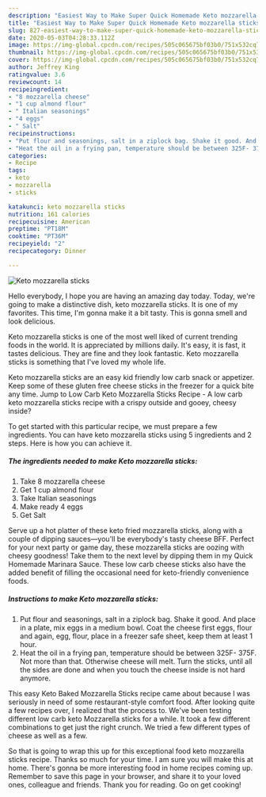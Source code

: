 ```yaml
---
description: "Easiest Way to Make Super Quick Homemade Keto mozzarella sticks"
title: "Easiest Way to Make Super Quick Homemade Keto mozzarella sticks"
slug: 827-easiest-way-to-make-super-quick-homemade-keto-mozzarella-sticks
date: 2020-05-03T04:28:33.112Z
image: https://img-global.cpcdn.com/recipes/505c065675bf03b0/751x532cq70/keto-mozzarella-sticks-recipe-main-photo.jpg
thumbnail: https://img-global.cpcdn.com/recipes/505c065675bf03b0/751x532cq70/keto-mozzarella-sticks-recipe-main-photo.jpg
cover: https://img-global.cpcdn.com/recipes/505c065675bf03b0/751x532cq70/keto-mozzarella-sticks-recipe-main-photo.jpg
author: Jeffrey King
ratingvalue: 3.6
reviewcount: 14
recipeingredient:
- "8 mozzarella cheese"
- "1 cup almond flour"
- " Italian seasonings"
- "4 eggs"
- " Salt"
recipeinstructions:
- "Put flour and seasonings, salt in a ziplock bag. Shake it good. And place in a plate, mix eggs in a medium bowl. Coat the cheese first eggs, flour and again, egg, flour, place in a freezer safe sheet, keep them at least 1 hour."
- "Heat the oil in a frying pan, temperature should be between 325F- 375F. Not more than that. Otherwise cheese will melt. Turn the sticks, until all the sides are done and when you touch the cheese inside is not hard anymore."
categories:
- Recipe
tags:
- keto
- mozzarella
- sticks

katakunci: keto mozzarella sticks 
nutrition: 161 calories
recipecuisine: American
preptime: "PT18M"
cooktime: "PT36M"
recipeyield: "2"
recipecategory: Dinner

---
```



![Keto mozzarella sticks](https://img-global.cpcdn.com/recipes/505c065675bf03b0/751x532cq70/keto-mozzarella-sticks-recipe-main-photo.jpg)

Hello everybody, I hope you are having an amazing day today. Today, we're going to make a distinctive dish, keto mozzarella sticks. It is one of my favorites. This time, I'm gonna make it a bit tasty. This is gonna smell and look delicious.

Keto mozzarella sticks is one of the most well liked of current trending foods in the world. It is appreciated by millions daily. It's easy, it is fast, it tastes delicious. They are fine and they look fantastic. Keto mozzarella sticks is something that I've loved my whole life.

Keto mozzarella sticks are an easy kid friendly low carb snack or appetizer. Keep some of these gluten free cheese sticks in the freezer for a quick bite any time. Jump to Low Carb Keto Mozzarella Sticks Recipe - A low carb keto mozzarella sticks recipe with a crispy outside and gooey, cheesy inside?


To get started with this particular recipe, we must prepare a few ingredients. You can have keto mozzarella sticks using 5 ingredients and 2 steps. Here is how you can achieve it.

<!--inarticleads1-->

##### The ingredients needed to make Keto mozzarella sticks:

1. Take 8 mozzarella cheese
1. Get 1 cup almond flour
1. Take  Italian seasonings
1. Make ready 4 eggs
1. Get  Salt


Serve up a hot platter of these keto fried mozzarella sticks, along with a couple of dipping sauces—you&#39;ll be everybody&#39;s tasty cheese BFF. Perfect for your next party or game day, these mozzarella sticks are oozing with cheesy goodness! Take them to the next level by dipping them in my Quick Homemade Marinara Sauce. These low carb cheese sticks also have the added benefit of filling the occasional need for keto-friendly convenience foods. 

<!--inarticleads2-->

##### Instructions to make Keto mozzarella sticks:

1. Put flour and seasonings, salt in a ziplock bag. Shake it good. And place in a plate, mix eggs in a medium bowl. Coat the cheese first eggs, flour and again, egg, flour, place in a freezer safe sheet, keep them at least 1 hour.
1. Heat the oil in a frying pan, temperature should be between 325F- 375F. Not more than that. Otherwise cheese will melt. Turn the sticks, until all the sides are done and when you touch the cheese inside is not hard anymore.


This easy Keto Baked Mozzarella Sticks recipe came about because I was seriously in need of some restaurant-style comfort food. After looking quite a few recipes over, I realized that the process to. We&#39;ve been testing different low carb keto Mozzarella sticks for a while. It took a few different combinations to get just the right crunch. We tried a few different types of cheese as well as a few. 

So that is going to wrap this up for this exceptional food keto mozzarella sticks recipe. Thanks so much for your time. I am sure you will make this at home. There's gonna be more interesting food in home recipes coming up. Remember to save this page in your browser, and share it to your loved ones, colleague and friends. Thank you for reading. Go on get cooking!
